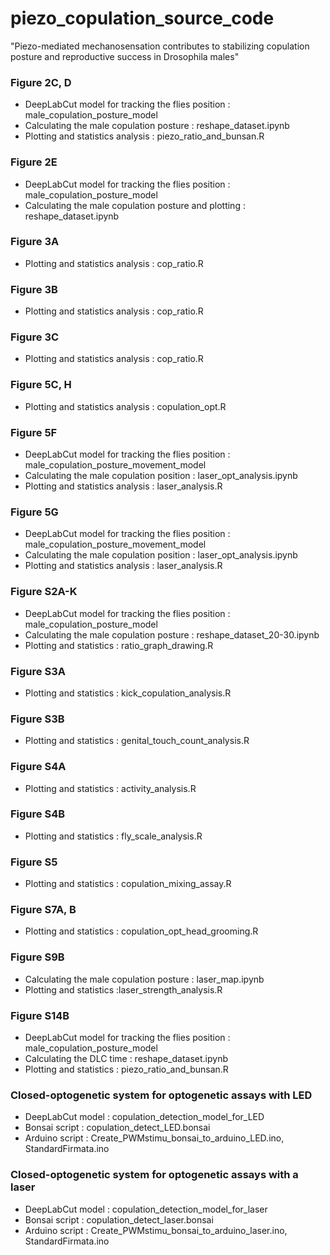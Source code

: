 # piezo_copulation_source_code
"Piezo-mediated mechanosensation contributes to stabilizing copulation posture and reproductive success in Drosophila males"

### Figure 2C, D

- DeepLabCut model for tracking the flies position : male_copulation_posture_model
- Calculating the male copulation posture : reshape_dataset.ipynb
- Plotting and statistics analysis : piezo_ratio_and_bunsan.R

### Figure 2E

- DeepLabCut model for tracking the flies position : male_copulation_posture_model
- Calculating the male copulation posture and plotting : reshape_dataset.ipynb

### Figure 3A
- Plotting and statistics analysis : cop_ratio.R

### Figure 3B
- Plotting and statistics analysis : cop_ratio.R

### Figure 3C
- Plotting and statistics analysis : cop_ratio.R

### Figure 5C, H
- Plotting and statistics analysis : copulation_opt.R

### Figure 5F
- DeepLabCut model for tracking the flies position : male_copulation_posture_movement_model
- Calculating the male copulation position : laser_opt_analysis.ipynb
- Plotting and statistics analysis : laser_analysis.R

### Figure 5G
- DeepLabCut model for tracking the flies position : male_copulation_posture_movement_model
- Calculating the male copulation position : laser_opt_analysis.ipynb
- Plotting and statistics analysis : laser_analysis.R

### Figure S2A-K
- DeepLabCut model for tracking the flies position : male_copulation_posture_model
- Calculating the male copulation posture : reshape_dataset_20-30.ipynb
- Plotting and statistics : ratio_graph_drawing.R


### Figure S3A
- Plotting and statistics : kick_copulation_analysis.R

### Figure S3B
- Plotting and statistics : genital_touch_count_analysis.R

### Figure S4A
- Plotting and statistics : activity_analysis.R

### Figure S4B
- Plotting and statistics : fly_scale_analysis.R

### Figure S5
- Plotting and statistics : copulation_mixing_assay.R

### Figure S7A, B
- Plotting and statistics : copulation_opt_head_grooming.R

### Figure S9B
- Calculating the male copulation posture : laser_map.ipynb
- Plotting and statistics :laser_strength_analysis.R

### Figure S14B
- DeepLabCut model for tracking the flies position : male_copulation_posture_model
- Calculating the DLC time : reshape_dataset.ipynb
- Plotting and statistics : piezo_ratio_and_bunsan.R

### Closed-optogenetic system for optogenetic assays with LED
- DeepLabCut model : copulation_detection_model_for_LED
- Bonsai script : copulation_detect_LED.bonsai
- Arduino script : Create_PWMstimu_bonsai_to_arduino_LED.ino, StandardFirmata.ino

### Closed-optogenetic system for optogenetic assays with a laser
- DeepLabCut model : copulation_detection_model_for_laser
- Bonsai script : copulation_detect_laser.bonsai
- Arduino script : Create_PWMstimu_bonsai_to_arduino_laser.ino, StandardFirmata.ino

